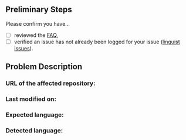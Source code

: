 <!--- Provide a general summary of the issue in the Title above -->

## Preliminary Steps

Please confirm you have...
- [ ] reviewed the [FAQ](/FAQ.md),
- [ ] verified an issue has not already been logged for your issue ([linguist issues](https://github.com/issues?utf8=%E2%9C%93&q=is%3Aissue+repo%3Agithub/linguist)).

<!-- Please review these preliminary steps before logging your issue. You may find the information referenced may answer or explain the behaviour you are seeing. It'll help us to know you've reviewed this information. -->

<!-- Please review the "Changing the color of a language" section in CONTRIBUTING.md before asking for a language color to be changed. -->

## Problem Description

<!--- Provide a more detailed introduction to the issue itself, and why you consider it to be a bug -->

### URL of the affected repository:

### Last modified on:
<!-- YYYY-MM-DD -->

### Expected language:
<!-- expected language -->

### Detected language:
<!-- detected language -->
